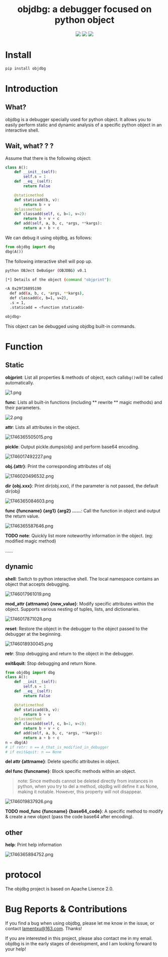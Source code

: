 <h1 align="center">objdbg: a debugger focused on python object</h1>
<p align="center">
<img src=https://img.shields.io/badge/python-3.9+-blue?style=for-the-badge>
<img src=https://img.shields.io/badge/License-Apache2.0-green?style=for-the-badge>
<img src=https://img.shields.io/badge/State-Developing-red?style=for-the-badge>
<em><h5 align="center"></h5></em>

# Install

```bash
pip install objdbg
```


# Introduction
## What?
objdbg is a debugger specially used for python object. It allows you to easily perform static and dynamic analysis of a specific python object in an interactive shell.
## Wait, what? ? ?
Assume that there is the following object:
```python
class A():
    def __init__(self):
        self.s = 1
    def __eq__(self):
        return False

    @staticmethod
    def staticadd(b, v):
        return b + v
    @classmethod
    def classadd(self, c, b=1, v=2):
        return b + v + c
    def add(self, a, b, c, *args, **kargs):
        return a + b + c
```
We can debug it using objdbg, as follows:
```python
from objdbg import dbg
dbg(A())
```
The following interactive shell will pop up.
```bash
python OBJect DeBuGger (OBJDBG) v0.1

[*] Details of the object (command "objprint"):

<A 0x29f26895190
  def add(a, b, c, *args, **kargs),
  def classadd(c, b=1, v=2),
  .s = 1,
  .staticadd = <function staticadd>

objdbg>
```
This object can be debugged using objdbg built-in commands.

# Function

## Static

**objprint**: List all properties & methods of object, each call`dbg()`will be called automatically.

![1.png](https://img.picui.cn/free/2025/04/30/68121c4b7bcb3.png)

**func**: Lists all built-in functions (including ** rewrite ** magic methods) and their parameters.

![2.png](https://img.picui.cn/free/2025/04/30/6812095fef37b.png)

**attr**: Lists all attributes in the object.

![1746365505015.png](https://github.com/LamentXU123/picx-images-hosting/raw/master/image.7snfab9ai0.png)

**pickle**: Output pickle.dumps(obj) and perform base64 encoding.

![1746017492227.png](https://img.picui.cn/free/2025/04/30/68121cd74fbec.png)

**obj.{attr}**: Print the corresponding attributes of obj

![1746020496532.png](https://img.picui.cn/free/2025/04/30/681228941b2f5.png)

**dir {obj.xxx}**: Print dir(obj.xxx), if the parameter is not passed, the default dir(obj)

![1746365084603.png](https://github.com/LamentXU123/picx-images-hosting/raw/master/image.4ub56t236u.png)

**func {funcname} {arg1} {arg2} ......**: Call the function in object and output the return value.

![1746365587646.png](https://github.com/LamentXU123/picx-images-hosting/raw/master/image.6iki405lnj.png)

**TODO** **note**: Quickly list more noteworthy information in the object. (eg: modified magic method)


......

## dynamic

**shell**: Switch to python interactive shell. The local namespace contains an object that accepts debugging.

![1746017961019.png](https://img.picui.cn/free/2025/04/30/68121eac7305f.png)

**mod_attr {attrname} {new_value}**: Modify specific attributes within the object. Supports various nesting of tuples, lists, and dictionaries.

![1746017871028.png](https://img.picui.cn/free/2025/04/30/68121e52aa4fd.png)

**reset**: Restore the object in the debugger to the object passed to the debugger at the beginning.

![1746018930045.png](https://img.picui.cn/free/2025/04/30/68122277e5607.png)

**retr**: Stop debugging and return to the object in the debugger.

**exit&quit**: Stop debugging and return None.

```python
from objdbg import dbg
class A():
    def __init__(self):
        self.s = 1
    def __eq__(self):
        return False

    @staticmethod
    def staticadd(b, v):
        return b + v
    @classmethod
    def classadd(self, c, b=1, v=2):
        return b + v + c
    def add(self, a, b, c, *args, **kargs):
        return a + b + c
n = dbg(A)
# if retr: n == A_that_is_modified_in_debugger
# if exit&quit: n == None
```

**del attr {attrname}**: Delete specific attributes in object.

**del func {funcname}**: Block specific methods within an object.

> note: Since methods cannot be deleted directly from instances in python, when you try to del a method, objdbg will define it as None, making it notable. However, this property will not disappear.

![1746019837926.png](https://img.picui.cn/free/2025/04/30/68122600730a8.png)

**TODO** **mod_func {funcname} {base64_code}**: A specific method to modify & create a new object (pass the code base64 after encoding).

## other

**help**: Print help information

![1746365894752.png](https://github.com/LamentXU123/picx-images-hosting/raw/master/image.6m441pv836.png)

# protocol

The objdbg project is based on Apache Lisence 2.0.

# Bug Reports & Contributions

If you find a bug when using objdbg, please let me know in the issue, or contact lamentxu@163.com. Thanks!

If you are interested in this project, please also contact me in my email. objdbg is in the early stages of development, and I am looking forward to your help!



